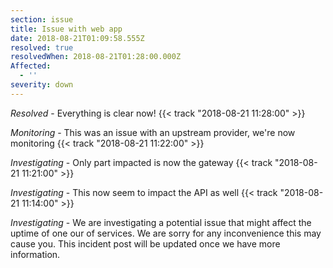```yaml
---
section: issue
title: Issue with web app
date: 2018-08-21T01:09:58.555Z
resolved: true
resolvedWhen: 2018-08-21T01:28:00.000Z
Affected:
  - ''
severity: down
---
```

_Resolved_ - Everything is clear now! {{< track "2018-08-21 11:28:00" >}}

_Monitoring_ - This was an issue with an upstream provider, we're now monitoring {{< track "2018-08-21 11:22:00" >}}

_Investigating_ - Only part impacted is now the gateway {{< track "2018-08-21 11:21:00" >}}

_Investigating_ - This now seem to impact the API as well {{< track "2018-08-21 11:14:00" >}}

_Investigating_ - We are investigating a potential issue that might affect the uptime of one our of services. We are sorry for any inconvenience this may cause you. This incident post will be updated once we have more information.
